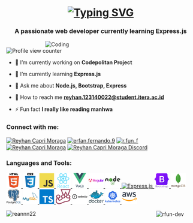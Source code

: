 <h1 align="center">
  <a href="https://git.io/typing-svg" target="_blank">
    <img src="https://readme-typing-svg.demolab.com?font=Fira+Code&weight=222&size=60&duration=2222&pause=222&color=F7F7F7&background=FFFFFF00&vCenter=true&width=1222&height=100&lines=Hi+%F0%9F%91%8B%2C+I'm+Reyhan+Capri+Moraga;I'm+a+Full+Stack+Website+Developer;Building+with+React+JS+and+Express+JS" alt="Typing SVG" style="height: 60px; vertical-align: middle;">
  </a>
</h1>

<h3 align="center">A passionate web developer currently learning Express.js</h3>
<img align="right" alt="Coding" width="400" src="https://media1.tenor.com/m/UrnPTaqPEzkAAAAd/developer.gif">

<p align="left"> 
  <img src="https://komarev.com/ghpvc/?username=reannn22" alt="Profile view counter" />
</p>

- 🔭 I’m currently working on **Codepolitan Project**

- 🌱 I’m currently learning **Express.js**

- 💬 Ask me about **Node.js, Bootstrap, Express**

- 💇 How to reach me **reyhan.123140022@student.itera.ac.id**

- ⚡ Fun fact **I really like reading manhwa**

<h3 align="left">Connect with me:</h3>
<p align="left">
<a href="https://www.linkedin.com/in/reyhan-capri-moraga-422072295/" target="blank"><img align="center" src="https://raw.githubusercontent.com/rahuldkjain/github-profile-readme-generator/master/src/images/icons/Social/linked-in-alt.svg" alt="Reyhan Capri Moraga" height="30" width="40" /></a>
<a href="https://fb.com/erfan.fernando.9" target="blank"><img align="center" src="https://raw.githubusercontent.com/rahuldkjain/github-profile-readme-generator/master/src/images/icons/Social/facebook.svg" alt="erfan.fernando.9" height="30" width="40" /></a>
<a href="https://instagram.com/reannn22" target="blank"><img align="center" src="https://raw.githubusercontent.com/rahuldkjain/github-profile-readme-generator/master/src/images/icons/Social/instagram.svg" alt="r.fun_f" height="30" width="40" /></a>
<a href="https://www.youtube.com/c/ReyhanCapriMoraga" target="blank"><img align="center" src="https://raw.githubusercontent.com/rahuldkjain/github-profile-readme-generator/master/src/images/icons/Social/youtube.svg" alt="Reyhan Capri Moraga" height="30" width="40" /></a>
<a href="https://discord.gg/h8NKfMQX" target="blank"><img align="center" src="https://raw.githubusercontent.com/rahuldkjain/github-profile-readme-generator/master/src/images/icons/Social/discord.svg" alt="Reyhan Capri Moraga Discord" height="30" width="40" /></a>
</p>

<h3 align="left">Languages and Tools:</h3>
<p align="left">
  <!-- HTML -->
  <a href="https://developer.mozilla.org/en-US/docs/Web/HTML" target="_blank" rel="noreferrer">
    <img src="https://raw.githubusercontent.com/devicons/devicon/master/icons/html5/html5-original-wordmark.svg" alt="HTML" width="40" height="40"/>
  </a>

  <!-- CSS -->
  <a href="https://developer.mozilla.org/en-US/docs/Web/CSS" target="_blank" rel="noreferrer">
    <img src="https://raw.githubusercontent.com/devicons/devicon/master/icons/css3/css3-original-wordmark.svg" alt="CSS" width="40" height="40"/>
  </a>

  <!-- JavaScript -->
  <a href="https://developer.mozilla.org/en-US/docs/Web/JavaScript" target="_blank" rel="noreferrer">
    <img src="https://raw.githubusercontent.com/devicons/devicon/master/icons/javascript/javascript-original.svg" alt="JavaScript" width="40" height="40"/>
  </a>

  <!-- React -->
  <a href="https://reactjs.org/" target="_blank" rel="noreferrer">
    <img src="https://raw.githubusercontent.com/devicons/devicon/master/icons/react/react-original-wordmark.svg" alt="React" width="40" height="40"/>
  </a>

  <!-- Vue.js -->
  <a href="https://vuejs.org/" target="_blank" rel="noreferrer">
    <img src="https://raw.githubusercontent.com/devicons/devicon/master/icons/vuejs/vuejs-original-wordmark.svg" alt="Vue.js" width="40" height="40"/>
  </a>

  <!-- Angular -->
  <a href="https://angular.io/" target="_blank" rel="noreferrer">
    <img src="https://raw.githubusercontent.com/devicons/devicon/master/icons/angular/angular-original-wordmark.svg" alt="Angular" width="40" height="40"/>
  </a>

  <!-- Node.js -->
  <a href="https://nodejs.org/en/" target="_blank" rel="noreferrer">
    <img src="https://raw.githubusercontent.com/devicons/devicon/master/icons/nodejs/nodejs-original-wordmark.svg" alt="Node.js" width="40" height="40"/>
  </a>

  <!-- Express.js -->
  <a href="https://expressjs.com/" target="_blank" rel="noreferrer">
    <img src="https://inclusioncloud.com/wp-content/uploads/2023/10/express-open-source.png" alt="Express.js" width="40" height="40"/>
  </a>

  <!-- Bootstrap -->
  <a href="https://getbootstrap.com/" target="_blank" rel="noreferrer">
    <img src="https://raw.githubusercontent.com/devicons/devicon/master/icons/bootstrap/bootstrap-original-wordmark.svg" alt="Bootstrap" width="40" height="40"/>
  </a>

  <!-- MongoDB -->
  <a href="https://www.mongodb.com/" target="_blank" rel="noreferrer">
    <img src="https://raw.githubusercontent.com/devicons/devicon/master/icons/mongodb/mongodb-original-wordmark.svg" alt="MongoDB" width="40" height="40"/>
  </a>

  <!-- PostgreSQL -->
  <a href="https://www.postgresql.org/" target="_blank" rel="noreferrer">
    <img src="https://raw.githubusercontent.com/devicons/devicon/master/icons/postgresql/postgresql-original-wordmark.svg" alt="PostgreSQL" width="40" height="40"/>
  </a>

  <!-- MySQL -->
  <a href="https://www.mysql.com/" target="_blank" rel="noreferrer">
    <img src="https://raw.githubusercontent.com/devicons/devicon/master/icons/mysql/mysql-original-wordmark.svg" alt="MySQL" width="40" height="40"/>
  </a>

  <!-- TypeScript -->
  <a href="https://www.typescriptlang.org/" target="_blank" rel="noreferrer">
    <img src="https://raw.githubusercontent.com/devicons/devicon/master/icons/typescript/typescript-original.svg" alt="TypeScript" width="40" height="40"/>
  </a>

  <!-- Jest -->
  <a href="https://jestjs.io/" target="_blank" rel="noreferrer">
    <img src="https://raw.githubusercontent.com/devicons/devicon/master/icons/jest/jest-plain.svg" alt="Jest" width="40" height="40"/>
  </a>

  <!-- Socket.io -->
  <a href="https://socket.io/" target="_blank" rel="noreferrer">
    <img src="https://raw.githubusercontent.com/devicons/devicon/master/icons/socketio/socketio-original-wordmark.svg" alt="Socket.io" width="40" height="40"/>
  </a>

  <!-- Docker -->
  <a href="https://www.docker.com/" target="_blank" rel="noreferrer">
    <img src="https://raw.githubusercontent.com/devicons/devicon/master/icons/docker/docker-original-wordmark.svg" alt="Docker" width="40" height="40"/>
  </a>

  <!-- Kubernetes -->
  <a href="https://kubernetes.io/" target="_blank" rel="noreferrer">
    <img src="https://raw.githubusercontent.com/devicons/devicon/master/icons/kubernetes/kubernetes-plain-wordmark.svg" alt="Kubernetes" width="40" height="40"/>
  </a>

  <!-- AWS -->
  <a href="https://aws.amazon.com/" target="_blank" rel="noreferrer">
    <img src="https://raw.githubusercontent.com/devicons/devicon/master/icons/amazonwebservices/amazonwebservices-original-wordmark.svg" alt="AWS" width="40" height="40"/>
  </a>
</p>

<p><img align="left" src="https://github-readme-stats.vercel.app/api/top-langs?username=reannn22&show_icons=true&locale=en&layout=compact" alt="reannn22" width="400" height="200" /></p>

<p><img align="center" src="https://github-readme-streak-stats.herokuapp.com/?user=rfun-dev&" alt="rfun-dev" width="400" height="200" /></p>

